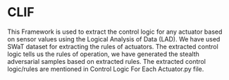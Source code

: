 # CLIF
This Framework is used to extract the control logic for any actuator based on sensor values using the Logical Analysis of Data (LAD). We have used SWaT dataset for extracting the rules of actuators. The extracted control logic tells us the rules of operation, we have generated the stealth adversarial samples based on extracted rules. The extracted control logic/rules are mentioned in Control Logic For Each Actuator.py file.
